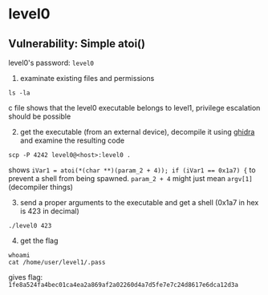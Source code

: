 # level0

## Vulnerability: Simple atoi()

level0's password: `level0`

1. examinate existing files and permissions

```shell
ls -la
```

c file shows that the level0 executable belongs to level1, privilege escalation should be possible

2. get the executable (from an external device), decompile it using [ghidra](https://github.com/NationalSecurityAgency/ghidra) and examine the resulting code

```shell
scp -P 4242 level0@<host>:level0 .
```

shows `iVar1 = atoi(*(char **)(param_2 + 4)); if (iVar1 == 0x1a7) {` to prevent a shell from being spawned. `param_2 + 4` might just mean `argv[1]` (decompiler things)

3. send a proper arguments to the executable and get a shell (0x1a7 in hex is 423 in decimal)

```shell
./level0 423
```

4. get the flag

```shell
whoami
cat /home/user/level1/.pass
```

gives flag: `1fe8a524fa4bec01ca4ea2a869af2a02260d4a7d5fe7e7c24d8617e6dca12d3a`
